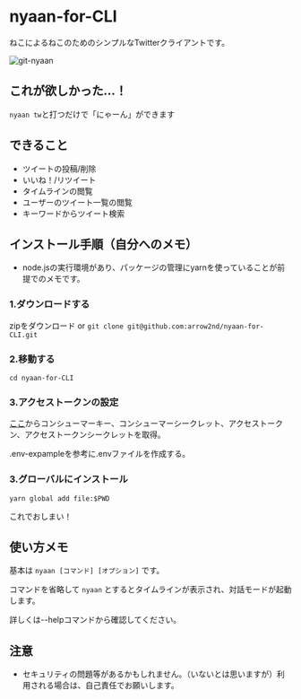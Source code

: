 # nyaan-for-CLI

ねこによるねこのためのシンプルなTwitterクライアントです。

![git-nyaan](https://user-images.githubusercontent.com/44780846/84656398-94ae1280-af4d-11ea-8c63-f7291ce09748.gif)

## これが欲しかった…！

```nyaan tw```と打つだけで「にゃーん」ができます

## できること
- ツイートの投稿/削除
- いいね！/リツイート
- タイムラインの閲覧
- ユーザーのツイート一覧の閲覧
- キーワードからツイート検索

## インストール手順（自分へのメモ）
- node.jsの実行環境があり、パッケージの管理にyarnを使っていることが前提でのメモです。

### 1.ダウンロードする

zipをダウンロード or ```git clone git@github.com:arrow2nd/nyaan-for-CLI.git```

### 2.移動する

```cd nyaan-for-CLI```

### 3.アクセストークンの設定

[ここ](https://developer.twitter.com/en/apps)からコンシューマーキー、コンシューマーシークレット、アクセストークン、アクセストークンシークレットを取得。

.env-expampleを参考に.envファイルを作成する。

### 3.グローバルにインストール

```yarn global add file:$PWD ``` 

これでおしまい！

## 使い方メモ

基本は ```nyaan [コマンド] [オプション]``` です。

コマンドを省略して ```nyaan``` とするとタイムラインが表示され、対話モードが起動します。

詳しくは--helpコマンドから確認してください。

## 注意
- セキュリティの問題等があるかもしれません。（いないとは思いますが）利用される場合は、自己責任でお願いします。
